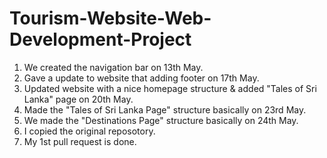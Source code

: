 # Tourism-Website-Web-Development-Project

1. We created the navigation bar on 13th May.
2. Gave a update to website that adding footer on 17th May.
3. Updated website with a nice homepage structure & added "Tales of Sri Lanka" page on 20th May.
4. Made the "Tales of Sri Lanka Page" structure basically on 23rd May.
5. We made the "Destinations Page" structure basically on 24th May.
6. I copied the original reposotory.
7. My 1st pull request is done.
